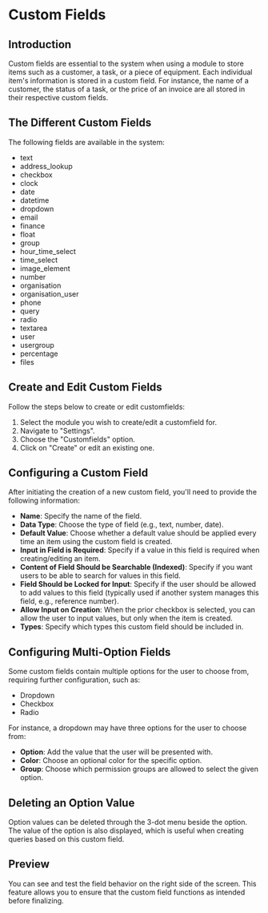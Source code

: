 # Custom Fields

## Introduction

Custom fields are essential to the system when using a module to store items such as a customer, a task, or a piece of equipment. Each individual item's information is stored in a custom field. For instance, the name of a customer, the status of a task, or the price of an invoice are all stored in their respective custom fields.

## The Different Custom Fields

The following fields are available in the system:
* text
* address_lookup
* checkbox
* clock
* date
* datetime
* dropdown
* email
* finance
* float
* group
* hour_time_select
* time_select
* image_element
* number
* organisation
* organisation_user
* phone
* query
* radio
* textarea
* user
* usergroup
* percentage
* files

## Create and Edit Custom Fields

Follow the steps below to create or edit customfields:

1. Select the module you wish to create/edit a customfield for.
2. Navigate to "Settings".
3. Choose the "Customfields" option.
4. Click on "Create" or edit an existing one.

## Configuring a Custom Field

After initiating the creation of a new custom field, you'll need to provide the following information:

- **Name**: Specify the name of the field.
- **Data Type**: Choose the type of field (e.g., text, number, date).
- **Default Value**: Choose whether a default value should be applied every time an item using the custom field is created.
- **Input in Field is Required**: Specify if a value in this field is required when creating/editing an item.
- **Content of Field Should be Searchable (Indexed)**: Specify if you want users to be able to search for values in this field.
- **Field Should be Locked for Input**: Specify if the user should be allowed to add values to this field (typically used if another system manages this field, e.g., reference number).
- **Allow Input on Creation**: When the prior checkbox is selected, you can allow the user to input values, but only when the item is created.
- **Types**: Specify which types this custom field should be included in.

## Configuring Multi-Option Fields

Some custom fields contain multiple options for the user to choose from, requiring further configuration, such as:

- Dropdown
- Checkbox
- Radio

For instance, a dropdown may have three options for the user to choose from:

- **Option**: Add the value that the user will be presented with.
- **Color**: Choose an optional color for the specific option.
- **Group**: Choose which permission groups are allowed to select the given option.

## Deleting an Option Value

Option values can be deleted through the 3-dot menu beside the option. The value of the option is also displayed, which is useful when creating queries based on this custom field.

## Preview

You can see and test the field behavior on the right side of the screen. This feature allows you to ensure that the custom field functions as intended before finalizing.
